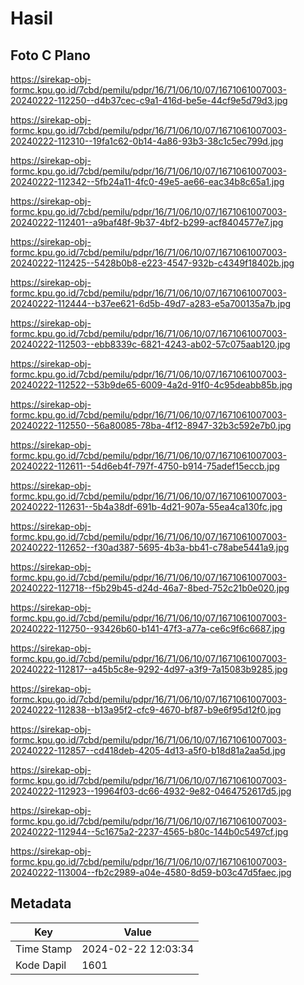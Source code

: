 # Hasil

## Foto C Plano

https://sirekap-obj-formc.kpu.go.id/7cbd/pemilu/pdpr/16/71/06/10/07/1671061007003-20240222-112250--d4b37cec-c9a1-416d-be5e-44cf9e5d79d3.jpg

https://sirekap-obj-formc.kpu.go.id/7cbd/pemilu/pdpr/16/71/06/10/07/1671061007003-20240222-112310--19fa1c62-0b14-4a86-93b3-38c1c5ec799d.jpg

https://sirekap-obj-formc.kpu.go.id/7cbd/pemilu/pdpr/16/71/06/10/07/1671061007003-20240222-112342--5fb24a11-4fc0-49e5-ae66-eac34b8c65a1.jpg

https://sirekap-obj-formc.kpu.go.id/7cbd/pemilu/pdpr/16/71/06/10/07/1671061007003-20240222-112401--a9baf48f-9b37-4bf2-b299-acf8404577e7.jpg

https://sirekap-obj-formc.kpu.go.id/7cbd/pemilu/pdpr/16/71/06/10/07/1671061007003-20240222-112425--5428b0b8-e223-4547-932b-c4349f18402b.jpg

https://sirekap-obj-formc.kpu.go.id/7cbd/pemilu/pdpr/16/71/06/10/07/1671061007003-20240222-112444--b37ee621-6d5b-49d7-a283-e5a700135a7b.jpg

https://sirekap-obj-formc.kpu.go.id/7cbd/pemilu/pdpr/16/71/06/10/07/1671061007003-20240222-112503--ebb8339c-6821-4243-ab02-57c075aab120.jpg

https://sirekap-obj-formc.kpu.go.id/7cbd/pemilu/pdpr/16/71/06/10/07/1671061007003-20240222-112522--53b9de65-6009-4a2d-91f0-4c95deabb85b.jpg

https://sirekap-obj-formc.kpu.go.id/7cbd/pemilu/pdpr/16/71/06/10/07/1671061007003-20240222-112550--56a80085-78ba-4f12-8947-32b3c592e7b0.jpg

https://sirekap-obj-formc.kpu.go.id/7cbd/pemilu/pdpr/16/71/06/10/07/1671061007003-20240222-112611--54d6eb4f-797f-4750-b914-75adef15eccb.jpg

https://sirekap-obj-formc.kpu.go.id/7cbd/pemilu/pdpr/16/71/06/10/07/1671061007003-20240222-112631--5b4a38df-691b-4d21-907a-55ea4ca130fc.jpg

https://sirekap-obj-formc.kpu.go.id/7cbd/pemilu/pdpr/16/71/06/10/07/1671061007003-20240222-112652--f30ad387-5695-4b3a-bb41-c78abe5441a9.jpg

https://sirekap-obj-formc.kpu.go.id/7cbd/pemilu/pdpr/16/71/06/10/07/1671061007003-20240222-112718--f5b29b45-d24d-46a7-8bed-752c21b0e020.jpg

https://sirekap-obj-formc.kpu.go.id/7cbd/pemilu/pdpr/16/71/06/10/07/1671061007003-20240222-112750--93426b60-b141-47f3-a77a-ce6c9f6c6687.jpg

https://sirekap-obj-formc.kpu.go.id/7cbd/pemilu/pdpr/16/71/06/10/07/1671061007003-20240222-112817--a45b5c8e-9292-4d97-a3f9-7a15083b9285.jpg

https://sirekap-obj-formc.kpu.go.id/7cbd/pemilu/pdpr/16/71/06/10/07/1671061007003-20240222-112838--b13a95f2-cfc9-4670-bf87-b9e6f95d12f0.jpg

https://sirekap-obj-formc.kpu.go.id/7cbd/pemilu/pdpr/16/71/06/10/07/1671061007003-20240222-112857--cd418deb-4205-4d13-a5f0-b18d81a2aa5d.jpg

https://sirekap-obj-formc.kpu.go.id/7cbd/pemilu/pdpr/16/71/06/10/07/1671061007003-20240222-112923--19964f03-dc66-4932-9e82-0464752617d5.jpg

https://sirekap-obj-formc.kpu.go.id/7cbd/pemilu/pdpr/16/71/06/10/07/1671061007003-20240222-112944--5c1675a2-2237-4565-b80c-144b0c5497cf.jpg

https://sirekap-obj-formc.kpu.go.id/7cbd/pemilu/pdpr/16/71/06/10/07/1671061007003-20240222-113004--fb2c2989-a04e-4580-8d59-b03c47d5faec.jpg


## Metadata

| Key        | Value               |
| ---------- | ------------------- |
| Time Stamp | 2024-02-22 12:03:34 |
| Kode Dapil | 1601                |



